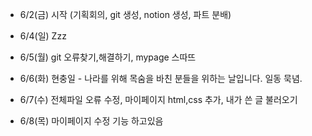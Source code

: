 - 6/2(금) 시작 (기획회의, git 생성, notion 생성, 파트 분배)

- 6/4(일) Zzz

- 6/5(월) git 오류찾기,해결하기, mypage 스따뜨

- 6/6(화) 현충일 - 나라를 위해 목숨을 바친 분들을 위하는 날입니다. 일동 묵념.

- 6/7(수) 전체파일 오류 수정, 마이페이지 html,css 추가, 내가 쓴 글 불러오기

- 6/8(목) 마이페이지 수정 기능 하고있음